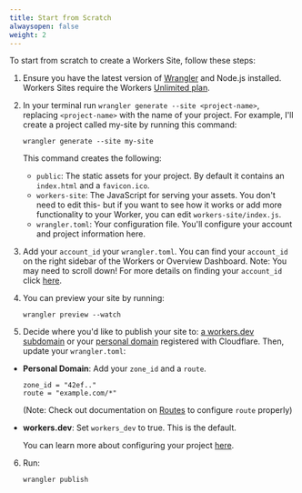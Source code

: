 ```yaml
---
title: Start from Scratch
alwaysopen: false
weight: 2
---
```


To start from scratch to create a Workers Site, follow these steps:

1. Ensure you have the latest version of [Wrangler](/quickstart#installing-the-cli) and Node.js installed. Workers Sites require the Workers [Unlimited plan](https://workers.cloudflare.com/sites#plans).

2. In your terminal run `wrangler generate --site <project-name>`, replacing `<project-name>` with the name of your project. For example, I'll create a project called my-site by running this command:
   ```
   wrangler generate --site my-site
   ```
   This command creates the following:
   - `public`: The static assets for your project. By default it contains an `index.html` and a `favicon.ico`.
   - `workers-site`: The JavaScript for serving your assets. You don't need to edit this- but if you want to see how it works or add more functionality to your Worker, you can edit `workers-site/index.js`.
   - `wrangler.toml`: Your configuration file. You'll configure your account and project information here.

3. Add your `account_id` your `wrangler.toml`. You can find your `account_id` on the right sidebar of the Workers or Overview Dashboard. Note: You may need to scroll down! For more details on finding your `account_id` click [here](/quickstart/#account-id-and-zone-id).

4. You can preview your site by running:
   ```
   wrangler preview --watch
   ```

5. Decide where you'd like to publish your site to: [a workers.dev subdomain](/quickstart#publish-to-workers-dev) or your [personal domain](/quickstart#publish-to-your-domain) registered with Cloudflare.
   Then, update your `wrangler.toml`:
 - **Personal Domain**: Add your `zone_id` and a `route`.

     ```
     zone_id = "42ef.."
     route = "example.com/*"
     ```
   (Note: Check out documentation on [Routes](/about/routes) to configure `route` properly) 
     
 - **workers.dev**: Set `workers_dev`  to true. This is the default. 

     You can learn more about configuring your project [here](/quickstart/#configure).

6. Run:
   ```
   wrangler publish
   ```
